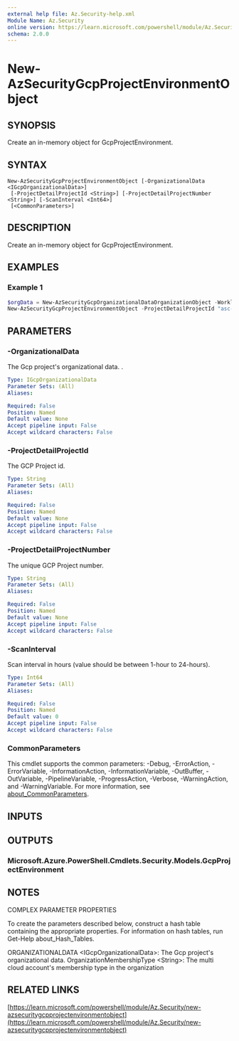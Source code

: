 ```yaml
---
external help file: Az.Security-help.xml
Module Name: Az.Security
online version: https://learn.microsoft.com/powershell/module/Az.Security/new-azsecuritygcpprojectenvironmentobject
schema: 2.0.0
---
```


# New-AzSecurityGcpProjectEnvironmentObject

## SYNOPSIS
Create an in-memory object for GcpProjectEnvironment.

## SYNTAX

```
New-AzSecurityGcpProjectEnvironmentObject [-OrganizationalData <IGcpOrganizationalData>]
 [-ProjectDetailProjectId <String>] [-ProjectDetailProjectNumber <String>] [-ScanInterval <Int64>]
 [<CommonParameters>]
```

## DESCRIPTION
Create an in-memory object for GcpProjectEnvironment.

## EXAMPLES

### Example 1
```powershell
$orgData = New-AzSecurityGcpOrganizationalDataOrganizationObject -WorkloadIdentityProviderId "provider" -ServiceAccountEmailAddress "my@email.com" -ExcludedProjectNumber @(1,2)
New-AzSecurityGcpProjectEnvironmentObject -ProjectDetailProjectId "asc-sdk-samples" -ScanInterval 24 -OrganizationalData $orgData -ProjectDetailProjectNumber "1234"
```

## PARAMETERS

### -OrganizationalData
The Gcp project's organizational data.
.

```yaml
Type: IGcpOrganizationalData
Parameter Sets: (All)
Aliases:

Required: False
Position: Named
Default value: None
Accept pipeline input: False
Accept wildcard characters: False
```

### -ProjectDetailProjectId
The GCP Project id.

```yaml
Type: String
Parameter Sets: (All)
Aliases:

Required: False
Position: Named
Default value: None
Accept pipeline input: False
Accept wildcard characters: False
```

### -ProjectDetailProjectNumber
The unique GCP Project number.

```yaml
Type: String
Parameter Sets: (All)
Aliases:

Required: False
Position: Named
Default value: None
Accept pipeline input: False
Accept wildcard characters: False
```

### -ScanInterval
Scan interval in hours (value should be between 1-hour to 24-hours).

```yaml
Type: Int64
Parameter Sets: (All)
Aliases:

Required: False
Position: Named
Default value: 0
Accept pipeline input: False
Accept wildcard characters: False
```

### CommonParameters
This cmdlet supports the common parameters: -Debug, -ErrorAction, -ErrorVariable, -InformationAction, -InformationVariable, -OutBuffer, -OutVariable, -PipelineVariable, -ProgressAction, -Verbose, -WarningAction, and -WarningVariable. For more information, see [about_CommonParameters](http://go.microsoft.com/fwlink/?LinkID=113216).

## INPUTS

## OUTPUTS

### Microsoft.Azure.PowerShell.Cmdlets.Security.Models.GcpProjectEnvironment
## NOTES
COMPLEX PARAMETER PROPERTIES

To create the parameters described below, construct a hash table containing the appropriate properties.
For information on hash tables, run Get-Help about_Hash_Tables.

ORGANIZATIONALDATA \<IGcpOrganizationalData\>: The Gcp project's organizational data.
  OrganizationMembershipType \<String\>: The multi cloud account's membership type in the organization

## RELATED LINKS

[https://learn.microsoft.com/powershell/module/Az.Security/new-azsecuritygcpprojectenvironmentobject](https://learn.microsoft.com/powershell/module/Az.Security/new-azsecuritygcpprojectenvironmentobject)
